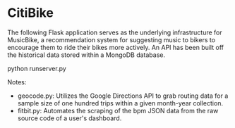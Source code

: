CitiBike
======

The following Flask application serves as the underlying infrastructure for MusicBike, a recommendation system for suggesting music to bikers to encourage them to ride their bikes more actively. An API has been built off the historical data stored within a MongoDB database.

python runserver.py

Notes:

- geocode.py: Utilizes the Google Directions API to grab routing data for a sample size of one hundred trips within a given month-year collection.
- fitbit.py: Automates the scraping of the bpm JSON data from the raw source code of a user's dashboard. 

